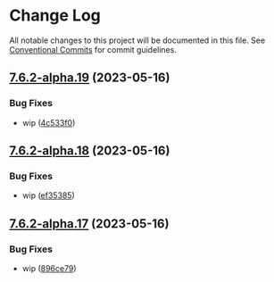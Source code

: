 # Change Log

All notable changes to this project will be documented in this file.
See [Conventional Commits](https://conventionalcommits.org) for commit guidelines.

## [7.6.2-alpha.19](https://github.com/SocialGouv/docker/compare/wait-for-postgres@7.6.2-alpha.18...wait-for-postgres@7.6.2-alpha.19) (2023-05-16)


### Bug Fixes

* wip ([4c533f0](https://github.com/SocialGouv/docker/commit/4c533f0156fab9f2ad0da0cfc0fe9ed9e1da8591))





## [7.6.2-alpha.18](https://github.com/SocialGouv/docker/compare/wait-for-postgres@7.6.2-alpha.17...wait-for-postgres@7.6.2-alpha.18) (2023-05-16)


### Bug Fixes

* wip ([ef35385](https://github.com/SocialGouv/docker/commit/ef353850d4aee1b37cb3035991967d3b6cfd2031))





## [7.6.2-alpha.17](https://github.com/SocialGouv/docker/compare/wait-for-postgres@7.6.2-alpha.16...wait-for-postgres@7.6.2-alpha.17) (2023-05-16)


### Bug Fixes

* wip ([896ce79](https://github.com/SocialGouv/docker/commit/896ce7988eba5b9e15083eb9deb7503d2990ac90))
